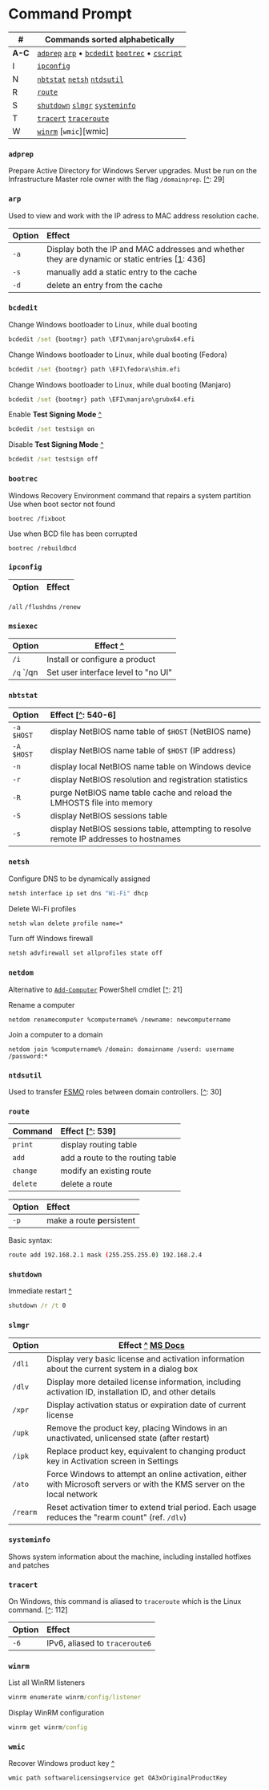 # Command Prompt
\#      | Commands sorted alphabetically
---     | ---
**A-C** | [`adprep`][adprep] [`arp`](#arp) &bull; [`bcdedit`][bcdedit] [`bootrec`](#bootrec) &bull; [`cscript`][cscript]
I       | [`ipconfig`](#ipconfig) 
N       | [`nbtstat`](#nbtstat) [`netsh`](#netsh) [`ntdsutil`](#ntdsutil "Used to transfer FSMO roles between domain controllers")
R       | [`route`](#route) 
S       | [`shutdown`](#shutdown) [`slmgr`][slmgr] [`systeminfo`](#systeminfo) 
T       | [`tracert`](#tracert) [`traceroute`](#tracert) 
W       | [`winrm`](#winrm) [`wmic`][wmic]
### `adprep`
Prepare Active Directory for Windows Server upgrades. Must be run on the Infrastructure Master role owner with the flag `/domainprep`. [[^][Desmond2009]: 29]
### `arp`
Used to view and work with the IP adress to MAC address resolution cache.

Option  | Effect
:---    | :---
`-a`    | Display both the IP and MAC addresses and whether they are dynamic or static entries [[1](#sources): 436]
`-s`    | manually add a static entry to the cache
`-d`    | delete an entry from the cache
### `bcdedit`
Change Windows bootloader to Linux, while dual booting
```cmd
bcdedit /set {bootmgr} path \EFI\manjaro\grubx64.efi
```
Change Windows bootloader to Linux, while dual booting (Fedora)
```cmd
bcdedit /set {bootmgr} path \EFI\fedora\shim.efi
```
Change Windows bootloader to Linux, while dual booting (Manjaro)
```cmd
bcdedit /set {bootmgr} path \EFI\manjaro\grubx64.efi
```
Enable **Test Signing Mode** [^](https://www.howtogeek.com/167723/how-to-disable-driver-signature-verification-on-64-bit-windows-8.1-so-that-you-can-install-unsigned-drivers/ "howtogeek.com - 'How to disable driver signature verification on 64-bit Windows 8.1 so that you can install unsigned drivers'")
```cmd
bcdedit /set testsign on
```
Disable **Test Signing Mode** [^](https://www.howtogeek.com/167723/how-to-disable-driver-signature-verification-on-64-bit-windows-8.1-so-that-you-can-install-unsigned-drivers/ "howtogeek.com - 'How to disable driver signature verification on 64-bit Windows 8.1 so that you can install unsigned drivers'")
```cmd
bcdedit /set testsign off
```
### `bootrec`
Windows Recovery Environment command that repairs a system partition
Use when boot sector not found
```
bootrec /fixboot
```
Use when BCD file has been corrupted
```
bootrec /rebuildbcd
```
### `ipconfig`
Option      | Effect
:---        | :---
`/all`
`/flushdns`
`/renew`
### `msiexec`
Option  | Effect [^][https://docs.microsoft.com/en-us/windows/win32/msi/command-line-options]
---     | ---
`/i`    | Install or configure a product
`/q` `/qn | Set user interface level to "no UI"


### `nbtstat`
Option      | Effect [[^][Lammle]: 540-6]
:---        | :---
`-a $HOST`  | display NetBIOS name table of <code>$HOST</code> (NetBIOS name)
`-A $HOST`  | display NetBIOS name table of <code>$HOST</code> (IP address)
`-n`        | display local NetBIOS name table on Windows device
`-r`        | display NetBIOS resolution and registration statistics
`-R`        | purge NetBIOS name table cache and reload the LMHOSTS file into memory
`-S`        | display NetBIOS sessions table
`-s`        | display NetBIOS sessions table, attempting to resolve remote IP addresses to hostnames
### `netsh`
Configure DNS to be dynamically assigned
```cmd
netsh interface ip set dns "Wi-Fi" dhcp
```
Delete Wi-Fi profiles
```cmd
netsh wlan delete profile name=*
```
Turn off Windows firewall
```cmd
netsh advfirewall set allprofiles state off
```
### `netdom`
Alternative to [`Add-Computer`](pwsh.md#add-computer) PowerShell cmdlet [[^][Zacker]: 21]

Rename a computer
```
netdom renamecomputer %computername% /newname: newcomputername
```
Join a computer to a domain
```
netdom join %computername% /domain: domainname /userd: username /password:*
```
### `ntdsutil`
Used to transfer [FSMO](# "\"Flexible Single Master Operator\", server that is master for a particular role or function") roles between domain controllers. [[^][Desmond2009]: 30]
### `route`
Command  | Effect [[^][Lammle]: 539]
:---     | :---
`print`  | display routing table
`add`    | add a route to the routing table
`change` | modify an existing route
`delete` | delete a route

Option  | Effect
:---    | :---
`-p`    | make a route **p**ersistent

Basic syntax:
```sh
route add 192.168.2.1 mask (255.255.255.0) 192.168.2.4
```
### `shutdown`
Immediate restart [^][Lab]
```cmd
shutdown /r /t 0
```
### `slmgr`
Option  | Effect [^][https://www.howtogeek.com/245445/how-to-use-slmgr-to-change-remove-or-extend-your-windows-license/] [MS Docs][https://docs.microsoft.com/en-us/previous-versions/windows/it-pro/windows-server-2012-r2-and-2012/dn502540(v%3Dws.11)]
---     | ---
`/dli`  | Display very basic license and activation information about the current system in a dialog box 
`/dlv`  | Display more detailed license information, including activation ID, installation ID, and other details 
`/xpr`  | Display activation status or expiration date of current license
`/upk`  | Remove the product key, placing Windows in an unactivated, unlicensed state (after restart)
`/ipk`  | Replace product key, equivalent to changing product key in Activation screen in Settings
`/ato`  | Force Windows to attempt an online activation, either with Microsoft servers or with the KMS server on the local network
`/rearm`| Reset activation timer to extend trial period. Each usage reduces the "rearm count" (ref. `/dlv`)
### `systeminfo`
Shows system information about the machine, including installed hotfixes and patches
### `tracert`
On Windows, this command is aliased to `traceroute` which is the Linux command. [[^][Lammle]: 112]

Option  | Effect
:---    | :---
`-6`    | IPv6, aliased to `traceroute6`
### `winrm`
List all WinRM listeners  
```cmd
winrm enumerate winrm/config/listener
```
Display WinRM configuration
```cmd
winrm get winrm/config
```
### `wmic`
Recover Windows product key [^][https://fossbytes.com/how-to-find-windows-product-key-lost-cmd-powershell-registry/]
```cmd
wmic path softwarelicensingservice get OA3xOriginalProductKey
```
## 

[https://www.howtogeek.com/245445/how-to-use-slmgr-to-change-remove-or-extend-your-windows-license/]: https://www.howtogeek.com/245445/how-to-use-slmgr-to-change-remove-or-extend-your-windows-license/ "How to Use Slmgr to Change, Remove, or Extend Your Windows License"
[https://fossbytes.com/how-to-find-windows-product-key-lost-cmd-powershell-registry/]: https://fossbytes.com/how-to-find-windows-product-key-lost-cmd-powershell-registry/ "How to find Windows 10 product key using CMD, PowerShell, and Windows Registry?"
[https://docs.microsoft.com/en-us/previous-versions/windows/it-pro/windows-server-2012-r2-and-2012/dn502540(v%3Dws.11)]: https://docs.microsoft.com/en-us/previous-versions/windows/it-pro/windows-server-2012-r2-and-2012/dn502540(v%3Dws.11) "Slmgr.vbs options for volume activation"
[https://docs.microsoft.com/en-us/windows/win32/msi/command-line-options]: https://docs.microsoft.com/en-us/windows/win32/msi/command-line-options "Command-line options"

[Lab]: https://pts.measureup.com/web/index.php#dashboard.php "Practice Lab: CompTIA Security+ (SY0-501)"
[Lammle]: ../certs/n10-007.md "Lammle, Todd. _CompTIA Network+ Study Guide: Exam N10-005_. 2012."
[Desmond2009]: ../sources/ad.md "Desmond, Brian et al. _Active Directory_. O'Reilly Media, 2009."
[Zacker]: ../certs/70-740.md "Zacker, Craig. _Installation, Storage and Compute with Windows Server 2016: Exam Ref 70-740_. 2017."

[adprep]:                                            #adprep                                            '`adprep`&#10;Prepare Active Directory for Windows Server upgrades'
[bcdedit]:                                           #bcdedit                                           '`bcdedit`&#10;Boot configuration data editor'
[cscript]:                                           #cscript                                           '`cscript`&#10;Starts a script so that it runs in a command-line environment'
[msiexec]:                                           #msiexec                                           '`msiexec`&#10;Provides the means to install, modify, and perform operations on Windows Installer from the command line'
[slmgr]:                                             #slmgr                                             '`slmgr`&#10;Windows software licensing management tool'